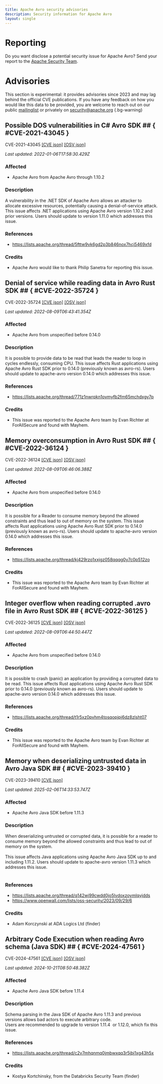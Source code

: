 ```yaml
---
title: Apache Avro security advisories
description: Security information for Apache Avro
layout: single
---
```


# Reporting

Do you want disclose a potential security issue for Apache Avro? Send your report to the [Apache Security Team](mailto:security@apache.org).

# Advisories

This section is experimental: it provides advisories since 2023 and may lag behind the official CVE publications. If you have any feedback on how you would like this data to be provided, you are welcome to reach out on our public [mailinglist](/mailinglist) or privately on [security@apache.org](mailto:security@apache.org)
{.bg-warning}

## Possible DOS vulnerabilities in C# Avro SDK ## { #CVE-2021-43045 }

CVE-2021-43045 [\[CVE json\]](./CVE-2021-43045.cve.json) [\[OSV json\]](./CVE-2021-43045.osv.json)



_Last updated: 2022-01-06T17:58:30.429Z_

### Affected

* Apache Avro from Apache Avro through 1.10.2


### Description

A vulnerability in the .NET SDK of Apache Avro allows an attacker to allocate excessive resources, potentially causing a denial-of-service attack.  This issue affects .NET applications using Apache Avro version 1.10.2 and prior versions.  Users should update to version 1.11.0 which addresses this issue.

### References
* https://lists.apache.org/thread/5fttw9vk6gd2p3b846nox7hcj5469xfd


### Credits
* Apache Avro would like to thank Philip Sanetra for reporting this issue.


## Denial of service while reading data in Avro Rust SDK ## { #CVE-2022-35724 }

CVE-2022-35724 [\[CVE json\]](./CVE-2022-35724.cve.json) [\[OSV json\]](./CVE-2022-35724.osv.json)



_Last updated: 2022-08-09T06:43:41.354Z_

### Affected

* Apache Avro from unspecified before 0.14.0


### Description

It is possible to provide data to be read that leads the reader to loop in cycles endlessly, consuming CPU.  This issue affects Rust applications using Apache Avro Rust SDK prior to 0.14.0 (previously known as avro-rs).  Users should update to apache-avro version 0.14.0 which addresses this issue.

### References
* https://lists.apache.org/thread/771z1nwrpkn1ovmyfb2fm65mchdxgy7p


### Credits
* This issue was reported to the Apache Avro team by Evan Richter at ForAllSecure and found with Mayhem.


## Memory overconsumption in Avro Rust SDK ## { #CVE-2022-36124 }

CVE-2022-36124 [\[CVE json\]](./CVE-2022-36124.cve.json) [\[OSV json\]](./CVE-2022-36124.osv.json)



_Last updated: 2022-08-09T06:46:06.388Z_

### Affected

* Apache Avro from unspecified before 0.14.0


### Description

It is possible for a Reader to consume memory beyond the allowed constraints and thus lead to out of memory on the system. This issue affects Rust applications using Apache Avro Rust SDK prior to 0.14.0 (previously known as avro-rs).  Users should update to apache-avro version 0.14.0 which addresses this issue.

### References
* https://lists.apache.org/thread/kj429rzo1xxjgz058qqqg0y7c0p512zo


### Credits
* This issue was reported to the Apache Avro team by Evan Richter at ForAllSecure and found with Mayhem.


## Integer overflow when reading corrupted .avro file in Avro Rust SDK ## { #CVE-2022-36125 }

CVE-2022-36125 [\[CVE json\]](./CVE-2022-36125.cve.json) [\[OSV json\]](./CVE-2022-36125.osv.json)



_Last updated: 2022-08-09T06:44:50.447Z_

### Affected

* Apache Avro from unspecified before 0.14.0


### Description

It is possible to crash (panic) an application by providing a corrupted data to be read. This issue affects Rust applications using Apache Avro Rust SDK prior to 0.14.0 (previously known as avro-rs).  Users should update to apache-avro version 0.14.0 which addresses this issue.

### References
* https://lists.apache.org/thread/t1r5xz0pvhm4tosqopjpj6dz8zlsht07


### Credits
* This issue was reported to the Apache Avro team by Evan Richter at ForAllSecure and found with Mayhem.


## Memory when deserializing untrusted data in Avro Java SDK ## { #CVE-2023-39410 }

CVE-2023-39410 [\[CVE json\]](./CVE-2023-39410.cve.json)

_Last updated: 2025-02-06T14:33:53.747Z_

### Affected

* Apache Avro Java SDK before 1.11.3


### Description

<div>When deserializing untrusted or corrupted data, it is possible for a reader to consume memory beyond the allowed constraints and thus lead to out of memory on the system.</div><div><br></div><div>This issue affects Java applications using Apache Avro Java SDK up to and including 1.11.2.  Users should update to apache-avro version 1.11.3 which addresses this issue.</div><div><br></div>

### References
* https://lists.apache.org/thread/q142wj99cwdd0jo5lvdoxzoymlqyjdds
* https://www.openwall.com/lists/oss-security/2023/09/29/6


### Credits
* Adam Korczynski at ADA Logics Ltd (finder)


## Arbitrary Code Execution when reading Avro schema (Java SDK) ## { #CVE-2024-47561 }

CVE-2024-47561 [\[CVE json\]](./CVE-2024-47561.cve.json) [\[OSV json\]](./CVE-2024-47561.osv.json)



_Last updated: 2024-10-21T08:50:48.382Z_

### Affected

* Apache Avro Java SDK before 1.11.4


### Description

Schema parsing in the Java SDK of Apache Avro 1.11.3 and previous versions allows bad actors to execute arbitrary code.<br>Users are recommended to upgrade to version 1.11.4&nbsp; or 1.12.0, which fix this issue.

### References
* https://lists.apache.org/thread/c2v7mhqnmq0jmbwxqq3r5jbj1xg43h5x


### Credits
* Kostya Kortchinsky, from the Databricks Security Team (finder)
